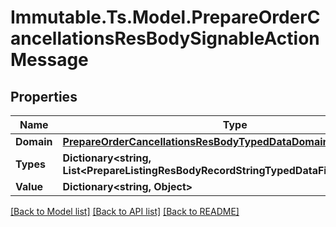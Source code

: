 # Immutable.Ts.Model.PrepareOrderCancellationsResBodySignableActionMessage

## Properties

Name | Type | Description | Notes
------------ | ------------- | ------------- | -------------
**Domain** | [**PrepareOrderCancellationsResBodyTypedDataDomain**](PrepareOrderCancellationsResBodyTypedDataDomain.md) |  | [optional] 
**Types** | **Dictionary&lt;string, List&lt;PrepareListingResBodyRecordStringTypedDataFieldValueInner&gt;&gt;** |  | [optional] 
**Value** | **Dictionary&lt;string, Object&gt;** |  | [optional] 

[[Back to Model list]](../README.md#documentation-for-models) [[Back to API list]](../README.md#documentation-for-api-endpoints) [[Back to README]](../README.md)

